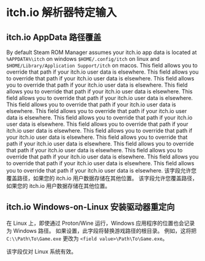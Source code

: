# itch.io 解析器特定输入

## itch.io AppData 路径覆盖
By default Steam ROM Manager assumes your itch.io app data is located at `%APPDATA%\itch` on windows `$HOME/.config/itch` on linux and `$HOME/Library/Application Support/itch` on macos. This field allows you to override that path if your itch.io user data is elsewhere. This field allows you to override that path if your itch.io user data is elsewhere. This field allows you to override that path if your itch.io user data is elsewhere. This field allows you to override that path if your itch.io user data is elsewhere. This field allows you to override that path if your itch.io user data is elsewhere. This field allows you to override that path if your itch.io user data is elsewhere. This field allows you to override that path if your itch.io user data is elsewhere. This field allows you to override that path if your itch.io user data is elsewhere. This field allows you to override that path if your itch.io user data is elsewhere. This field allows you to override that path if your itch.io user data is elsewhere. This field allows you to override that path if your itch.io user data is elsewhere. This field allows you to override that path if your itch.io user data is elsewhere. This field allows you to override that path if your itch.io user data is elsewhere. This field allows you to override that path if your itch.io user data is elsewhere. This field allows you to override that path if your itch.io user data is elsewhere. 该字段允许您覆盖路径，如果您的 itch.io 用户数据存储在其他位置。 该字段允许您覆盖路径，如果您的 itch.io 用户数据存储在其他位置。

## itch.io Windows-on-Linux 安装驱动器重定向
在 Linux 上，即使通过 Proton/Wine 运行，Windows 应用程序的位置也会记录为 Windows 路径。 如果设置，此字段将替换游戏路径的根目录。 例如，这将把 `C:\\Path\To\Game.exe` 更改为 `<field value>\Path\To\Game.exe`。

该字段仅对 Linux 系统有效。
